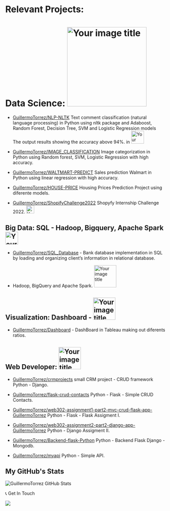 # Relevant Projects:

# Data Science: <img src="https://user-images.githubusercontent.com/66857623/154593273-589f3329-f72e-4f6c-a16c-8fe1c269a060.png" alt="Your image title" width="250"/>

- [GuillermoTorrez/NLP-NLTK](https://github.com/GuillermoTorrez/NLP-NLTK) Text comment classification (natural language processing) in Python using nltk package and Adaboost, Random Forest, Decision Tree, SVM and Logistic Regression models The output results showing the accuracy above 94%. in <img src="https://user-images.githubusercontent.com/66857623/158089003-41cb6f8a-80da-46ae-9c3b-cfcc1a37a22b.png" alt="Your image title" width="40"/>

- [GuillermoTorrez/IMAGE_CLASSIFICATION](https://github.com/GuillermoTorrez/IMAGE_CLASSIFICATION) Image categorization in Python using Random forest, SVM, Logistic Regression with high accuracy.

- [GuillermoTorrez/WALTMART-PREDICT](https://github.com/GuillermoTorrez/WALTMART-PREDICT) Sales prediction Walmart in Python using linear regression with high accuracy.

- [GuillermoTorrez/HOUSE-PRICE](https://github.com/GuillermoTorrez/HOUSE-PRICE) Housing Prices Prediction Project using diferente models.
  
- [GuillermoTorrez/ShopifyChallenge2022](https://github.com/GuillermoTorrez/ShopifyChallenge2022) Shopyfy Internship Challenge 2022. <img src="https://user-images.githubusercontent.com/66857623/154747838-1e9ab423-2858-4682-b136-bffbfc4de114.png" alt="Your image title" width="25"/>
  
## Big Data: SQL - Hadoop, Bigquery, Apache Spark <img src="https://user-images.githubusercontent.com/66857623/158087721-e1cdee66-37b4-4fe3-bf12-3de45140723c.png" alt="Your image title" width="40"/>

- [GuillermoTorrez/SQL_Database](https://github.com/GuillermoTorrez/SQL_Database) - Bank database implementation in SQL by loading and organizing client’s information in relational database.

- Hadoop, BigQuery and Apache Spark. <img src="https://user-images.githubusercontent.com/66857623/158088114-867fb7e4-9daf-4822-b6dc-801d81b5689f.png" alt="Your image title" width="70"/> 

## Visualization: Dashboard - <img src="https://user-images.githubusercontent.com/66857623/158086856-37ad5047-1684-4a63-a3ec-c6cbf398b903.png" alt="Your image title" width="70"/>

- [GuillermoTorrez/Dashboard](https://github.com/GuillermoTorrez/DASHBOARD) - DashBoard in Tableau making out diferents ratios.

## Web Developer: <img src="https://user-images.githubusercontent.com/66857623/158086615-8ba71ad3-b966-43c1-ab2b-da169244c19c.png" alt="Your image title" width="70"/>

- [GuillermoTorrez/crmprojects](https://github.com/GuillermoTorrez/crmproyects) small CRM project - CRUD framework Python - Django.

- [GuillermoTorrez/flask-crud-contacts](https://github.com/GuillermoTorrez/flask-crud-contacts) Python - Flask - Simple CRUD Contacts.

- [GuillermoTorrez/web302-assignment1-part2-mvc-crud-flask-app-GuillermoTorrez](https://github.com/GuillermoTorrez/web302-assignment1-part2-mvc-crud-flask-app-GuillermoTorrez) Python - Flask - Flask Assigment I.

- [GuillermoTorrez/web302-assignment2-part2-django-app-GuillermoTorrez](https://github.com/GuillermoTorrez/web302-assignment2-part2-django-app-GuillermoTorrez) Python - Django Assigment II.

- [GuillermoTorrez/Backend-flask-Python](https://github.com/GuillermoTorrez/Backend-flask-Python) Python - Backend Flask Django - Mongodb.

- [GuillermoTorrez/myapi](https://github.com/GuillermoTorrez/myapi) Python - Simple API. 

## My GitHub's Stats
![GuillermoTorrez GitHub Stats](https://github-readme-stats.vercel.app/api?username=GuillermoTorrez&show_icons=true&title_color=fff&bg_color=80,3a0943,000&text_color=fff&icon_color=c435e8&hide_border=true)


📞 Get In Touch

[![](https://img.shields.io/badge/Email-000?style=for-the-badge&logo=gmail)](mailto:guillermo.torrez@gmail.com)
